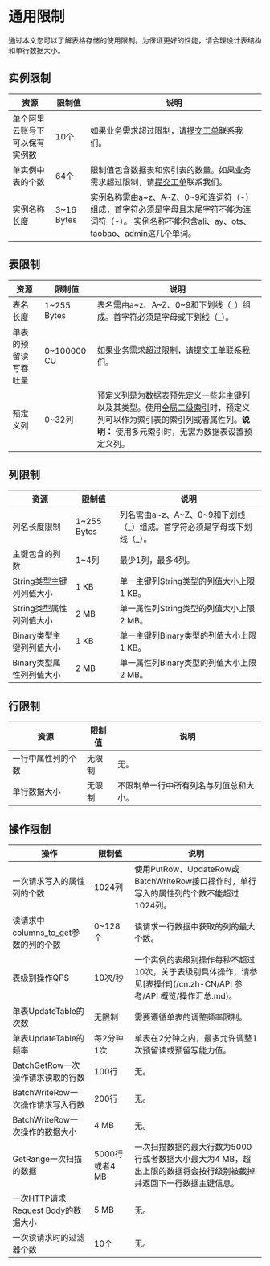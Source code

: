 # 通用限制

通过本文您可以了解表格存储的使用限制。为保证更好的性能，请合理设计表结构和单行数据大小。

## 实例限制

|资源|限制值|说明|
|--|---|--|
|单个阿里云账号下可以保有实例数|10个|如果业务需求超过限制，请[提交工单](https://workorder.console.aliyun.com/#/ticket/createIndex)联系我们。 |
|单实例中表的个数|64个|限制值包含数据表和索引表的数量。如果业务需求超过限制，请[提交工单](https://workorder.console.aliyun.com/#/ticket/createIndex)联系我们。 |
|实例名称长度|3~16 Bytes|实例名称需由a~z、A~Z、0~9和连词符（-）组成，首字符必须是字母且末尾字符不能为连词符（-）。 实例名称不能包含ali、ay、ots、taobao、admin这几个单词。 |

## 表限制

|资源|限制值|说明|
|--|---|--|
|表名长度|1~255 Bytes|表名需由a~z、A~Z、0~9和下划线（\_）组成。首字符必须是字母或下划线（\_）。|
|单表的预留读写吞吐量|0~100000 CU|如果业务需求超过限制，请[提交工单](https://workorder.console.aliyun.com/#/ticket/createIndex)联系我们。 |
|预定义列|0~32列|预定义列是为数据表预先定义一些非主键列以及其类型。使用[全局二级索引](/cn.zh-CN/功能介绍/二级索引/简介.md)时，预定义列可以作为索引表的索引列或者属性列。**说明：** 使用多元索引时，无需为数据表设置预定义列。 |

## 列限制

|资源|限制值|说明|
|--|---|--|
|列名长度限制|1~255 Bytes|列名需由a~z、A~Z、0~9和下划线（\_）组成。首字符必须是字母或下划线（\_）。|
|主键包含的列数|1~4列|最少1列，最多4列。|
|String类型主键列列值大小|1 KB|单一主键列String类型的列值大小上限1 KB。|
|String类型属性列列值大小|2 MB|单一属性列String类型的列值大小上限2 MB。|
|Binary类型主键列列值大小|1 KB|单一主键列Binary类型的列值大小上限1 KB。|
|Binary类型属性列列值大小|2 MB|单一属性列Binary类型的列值大小上限2 MB。|

## 行限制

|资源|限制值|说明|
|--|---|--|
|一行中属性列的个数|无限制|无。|
|单行数据大小|无限制|不限制单一行中所有列名与列值总和大小。|

## 操作限制

|操作|限制值|说明|
|--|---|--|
|一次请求写入的属性列的个数|1024列|使用PutRow、UpdateRow或BatchWriteRow接口操作时，单行写入的属性列的个数不能超过1024列。|
|读请求中columns\_to\_get参数的列的个数|0~128个|读请求一行数据中获取的列的最大个数。|
|表级别操作QPS|10次/秒|一个实例的表级别操作每秒不超过10次，关于表级别具体操作，请参见[表操作](/cn.zh-CN/API 参考/API 概览/操作汇总.md)。|
|单表UpdateTable的次数|无限制|需要遵循单表的调整频率限制。|
|单表UpdateTable的频率|每2分钟1次|单表在2分钟之内，最多允许调整1次预留读或预留写能力值。|
|BatchGetRow一次操作请求读取的行数|100行|无。|
|BatchWriteRow一次操作请求写入行数|200行|无。|
|BatchWriteRow一次操作的数据大小|4 MB|无。|
|GetRange一次扫描的数据|5000行或者4 MB|一次扫描数据的最大行数为5000行或者数据大小最大为4 MB，超出上限的数据将会按行级别被截掉并返回下一行数据主键信息。|
|一次HTTP请求Request Body的数据大小|5 MB|无。|
|一次读请求时的过滤器个数|10个|无。|

